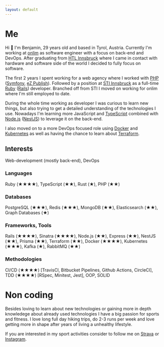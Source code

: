 ```yaml
---
layout: default
---
```

# Me

Hi 👋 I'm Benjamin, 29 years old and based in Tyrol, Austria. Currently I'm working at [onlim](https://onlim.com/) as software engineer with a focus on back-end and DevOps.
After graduating from [HTL Innsbruck](https://htlinn.ac.at/) where I came in contact with hardware and software side of the world I decided to fully focus on software.

The first 2 years I spent working for a web agency where I worked with [PHP](https://www.php.net/) ([Symfony](https://symfony.com/), [eZ Publish](https://github.com/ezsystems/ezpublish-community)).
Followed by a position at [STI Innsbruck](https://www.sti-innsbruck.at/) as a full-time [Ruby](https://www.ruby-lang.org/en/) ([Rails](https://rubyonrails.org/)) developer. Branched off from STI I moved on working for onlim where I'm still employed to date.

During the whole time working as developer I was curious to learn new things, but also trying to get a detailed understanding of the technologies I use. Nowadays I'm learning more JavaScript and [TypeScript](https://www.typescriptlang.org/) combined with [Node.js](https://nodejs.dev/) ([NestJS](https://nestjs.com)) to leverage it on the back-end. 

I also moved on to a more DevOps focused role using [Docker](https://www.docker.com/) and [Kubernetes](https://kubernetes.io/) as well as having the chance to learn about [Terraform](https://www.terraform.io/).

## Interests

Web-development (mostly back-end), DevOps

### Languages

Ruby (★★★★), TypeScript (★★), Rust (★), PHP (★★)

### Databases

PostgreSQL (★★★), Redis (★★★), MongoDB (★★), Elasticsearch (★★), Graph Databases (★)

### Frameworks, Tools

Rails (★★★★), Sinatra (★★★★), Node.js (★★), Express (★★), NestJS (★★), Prisma (★★), Terraform (★★),
Docker (★★★★), Kubernetes (★★★), Kafka (★), RabbitMQ (★★)

### Methodologies

CI/CD (★★★★) [TravisCI, Bitbucket Pipelines, Github Actions, CircleCI], TDD (★★★★) [RSpec, Minitest, Jest], OOP, SOLID

# Non coding

Besides loving to learn about new technologies or gaining more in depth knowledege about already used technologies I have a big passion for sports and fitness.
I love long full day hiking trips, do 2-3 runs per week and love getting more in shape after years of living a unhealthy lifestyle.

If you are interested in my sport activities consider to follow me on [Strava](https://www.strava.com/athletes/70701998) or [Instagram](https://www.instagram.com/bk_cupra/).
